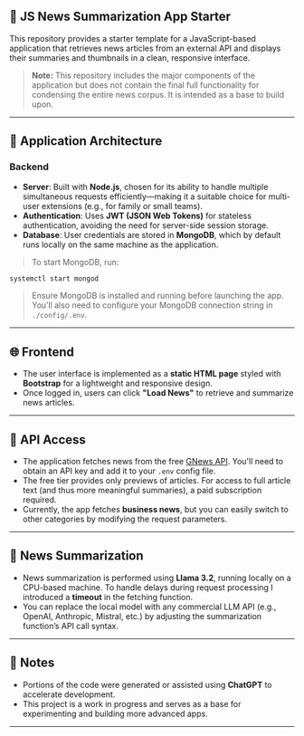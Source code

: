
## 📰 JS News Summarization App Starter

This repository provides a starter template for a JavaScript-based application that retrieves news articles from an external API and displays their summaries and thumbnails in a clean, responsive interface.

> **Note:** This repository includes the major components of the application but does not contain the final full functionality for condensing the entire news corpus. It is intended as a base to build upon.

---

## 🔧 Application Architecture

### Backend

* **Server**: Built with **Node.js**, chosen for its ability to handle multiple simultaneous requests efficiently—making it a suitable choice for multi-user extensions (e.g., for family or small teams).
* **Authentication**: Uses **JWT (JSON Web Tokens)** for stateless authentication, avoiding the need for server-side session storage.
* **Database**: User credentials are stored in **MongoDB**, which by default runs locally on the same machine as the application.

> To start MongoDB, run:

```bash
systemctl start mongod
```

> Ensure MongoDB is installed and running before launching the app. You’ll also need to configure your MongoDB connection string in `./config/.env`.

---

## 🌐 Frontend

* The user interface is implemented as a **static HTML page** styled with **Bootstrap** for a lightweight and responsive design.
* Once logged in, users can click **"Load News"** to retrieve and summarize news articles.

---

## 🔑 API Access

* The application fetches news from the free [GNews API](https://gnews.io). You'll need to obtain an API key and add it to your `.env` config file.
* The free tier provides only previews of articles. For access to full article text (and thus more meaningful summaries), a paid subscription required.
* Currently, the app fetches **business news**, but you can easily switch to other categories by modifying the request parameters.

---

## 🧠 News Summarization

* News summarization is performed using **Llama 3.2**, running locally on a CPU-based machine. To handle delays during request processing I introduced a **timeout** in the fetching function.
* You can replace the local model with any commercial LLM API (e.g., OpenAI, Anthropic, Mistral, etc.) by adjusting the summarization function’s API call syntax.

---

## 💬 Notes

* Portions of the code were generated or assisted using **ChatGPT** to accelerate development.
* This project is a work in progress and serves as a base for experimenting and building more advanced apps.

---

